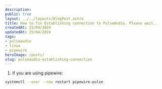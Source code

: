 ```yaml
---
description:
public: true
layout: ../../layouts/BlogPost.astro
title: How to fix Establishing connection to PulseAudio. Please wait...
createdAt: 25/04/2024
updatedAt: 25/04/2024
tags:
- pulseaudio
- linux
- pipewire
heroImage: /posts/
slug: pulseaudio-establishing-connection
---
```


1. If you are using pipewire:

```bash
systemctl --user --now restart pipewire-pulse
```
